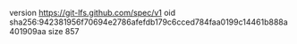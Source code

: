 version https://git-lfs.github.com/spec/v1
oid sha256:942381956f70694e2786afefdb179c6cced784faa0199c14461b888a401909aa
size 857
